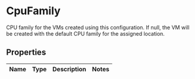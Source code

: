 # CpuFamily

CPU family for the VMs created using this configuration. If null, the VM will be created with the default CPU family for the assigned location.
## Properties
| Name | Type | Description | Notes |
| ------------ | ------------- | ------------- | ------------- |


